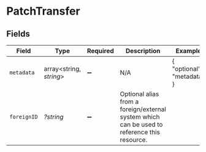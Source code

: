 # PatchTransfer


## Fields

| Field                                                                                       | Type                                                                                        | Required                                                                                    | Description                                                                                 | Example                                                                                     |
| ------------------------------------------------------------------------------------------- | ------------------------------------------------------------------------------------------- | ------------------------------------------------------------------------------------------- | ------------------------------------------------------------------------------------------- | ------------------------------------------------------------------------------------------- |
| `metadata`                                                                                  | array<string, *string*>                                                                     | :heavy_minus_sign:                                                                          | N/A                                                                                         | {<br/>"optional": "metadata"<br/>}                                                          |
| `foreignID`                                                                                 | *?string*                                                                                   | :heavy_minus_sign:                                                                          | Optional alias from a foreign/external system which can be used to reference this resource. |                                                                                             |
